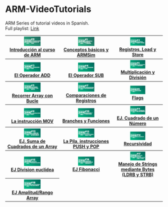 

# ARM-VideoTutorials
ARM Series of tutorial videos in Spanish.
<br>
Full playlist: <a href="https://www.youtube.com/playlist?list=PLqsewl9xsOjZoZ_0HeQxJ3w0vvTuQaa72">Link</a>

<table>
  <tr>
    <th><a href="https://youtu.be/ZfWXKLYiDc4"><img width="33%" src="https://github.com/memoriasIT/ARM-VideoTutorials/blob/master/src/0.png"><br>Introducción al curso de ARM
</a></th>
    <th><a href="https://youtu.be/n25dof0zuvk"><img width="33%" src="https://github.com/memoriasIT/ARM-VideoTutorials/blob/master/src/1.png"><br> Conceptos básicos y ARMSim</a></th>
    <th><a href="https://youtu.be/l48wuEd1Y88"><img width="33%" src="https://github.com/memoriasIT/ARM-VideoTutorials/blob/master/src/2.png"><br> Registros, Load y Store</a></th>
  </tr>
  <tr>
    <th><a href="https://youtu.be/q0d38eUImo0"><img width="33%" src="https://github.com/memoriasIT/ARM-VideoTutorials/blob/master/src/3.png"><br>  El Operador ADD</a></th>
    <th><a href="https://youtu.be/ncGFJH9FWKA"><img width="33%" src="https://github.com/memoriasIT/ARM-VideoTutorials/blob/master/src/4.png"><br> El Operador SUB</a></th>
    <th><a href="https://youtu.be/pL-ANd8cAxI"><img width="33%" src="https://github.com/memoriasIT/ARM-VideoTutorials/blob/master/src/5.png"><br> Multiplicación y División</a></th>
  </tr>
    <tr>
    <th><a href="https://youtu.be/6hneFmW5tPI"><img width="33%" src="https://github.com/memoriasIT/ARM-VideoTutorials/blob/master/src/6.png"><br>  Recorrer Array con Bucle</a></th>
    <th><a href="https://youtu.be/IA3uGPFRobM"><img width="33%" src="https://github.com/memoriasIT/ARM-VideoTutorials/blob/master/src/7.png"><br> Comparaciones de Registros</a></th>
    <th><a href="https://youtu.be/IA3uGPFRobM"><img width="33%" src="https://github.com/memoriasIT/ARM-VideoTutorials/blob/master/src/8.png"><br> Flags</a></th>
  </tr>
      <tr>
    <th><a href="https://youtu.be/c3aNK4F3jB8"><img width="33%" src="https://github.com/memoriasIT/ARM-VideoTutorials/blob/master/src/9.png"><br>  La instrucción MOV</a></th>
    <th><a href="https://youtu.be/4GguPsrLppQ"><img width="33%" src="https://github.com/memoriasIT/ARM-VideoTutorials/blob/master/src/10.png"><br>  Branches y Funciones</a></th>
    <th><a href="https://youtu.be/WeB448GZ-EU"><img width="33%" src="https://github.com/memoriasIT/ARM-VideoTutorials/blob/master/src/11.png"><br>  EJ. Cuadrado de un Número</a></th>
  </tr>
      <tr>
    <th><a href="https://youtu.be/oxTcGqMkQVA"><img width="33%" src="https://github.com/memoriasIT/ARM-VideoTutorials/blob/master/src/12.png"><br>  EJ. Suma de Cuadrados de un Array</a></th>
    <th><a href="https://youtu.be/lEZ4ER2Q1mg"><img width="33%" src="https://github.com/memoriasIT/ARM-VideoTutorials/blob/master/src/13.png"><br> La Pila, instrucciones PUSH y POP</a></th>
    <th><a href="https://youtu.be/OCbYkDqNzWI"><img width="33%" src="https://github.com/memoriasIT/ARM-VideoTutorials/blob/master/src/14.png"><br> Recursividad</a></th>
  </tr>
      <tr>
    <th><a href="https://youtu.be/TocQc-P2OLs"><img width="33%" src="https://github.com/memoriasIT/ARM-VideoTutorials/blob/master/src/15.png"><br>   EJ Division euclídea</a></th>
    <th><a href="https://youtu.be/cKcHV7eZayc"><img width="33%" src="https://github.com/memoriasIT/ARM-VideoTutorials/blob/master/src/16.png"><br> EJ Fibonacci</a></th>
    <th><a href="https://youtu.be/gInOKcg8LPU"><img width="33%" src="https://github.com/memoriasIT/ARM-VideoTutorials/blob/master/src/17.png"><br>  Manejo de Strings mediante Bytes (LDRB y STRB)</a></th>
  </tr>
      <tr>
    <th><a href="https://youtu.be/GqvUbTPMyaw"><img width="33%" src="https://github.com/memoriasIT/ARM-VideoTutorials/blob/master/src/18.png"><br>  EJ Amplitud/Rango Array</a></th>
  </tr>
</table>
